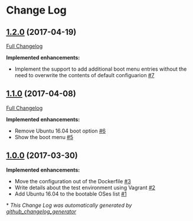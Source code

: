 # Change Log

## [1.2.0](https://github.com/ferrarimarco/pxe/tree/1.2.0) (2017-04-19)
[Full Changelog](https://github.com/ferrarimarco/pxe/compare/1.1.0...1.2.0)

**Implemented enhancements:**

- Implement the support to add additional boot menu entries without the need to overwrite the contents of default configuarion [\#7](https://github.com/ferrarimarco/pxe/issues/7)

## [1.1.0](https://github.com/ferrarimarco/pxe/tree/1.1.0) (2017-04-08)
[Full Changelog](https://github.com/ferrarimarco/pxe/compare/1.0.0...1.1.0)

**Implemented enhancements:**

- Remove Ubuntu 16.04 boot option [\#6](https://github.com/ferrarimarco/pxe/issues/6)
- Show the boot menu [\#5](https://github.com/ferrarimarco/pxe/issues/5)

## [1.0.0](https://github.com/ferrarimarco/pxe/tree/1.0.0) (2017-03-30)
**Implemented enhancements:**

- Move the configuration out of the Dockerfile [\#3](https://github.com/ferrarimarco/pxe/issues/3)
- Write details about the test environment using Vagrant [\#2](https://github.com/ferrarimarco/pxe/issues/2)
- Add Ubuntu 16.04 to the bootable OSes list [\#1](https://github.com/ferrarimarco/pxe/issues/1)



\* *This Change Log was automatically generated by [github_changelog_generator](https://github.com/skywinder/Github-Changelog-Generator)*
